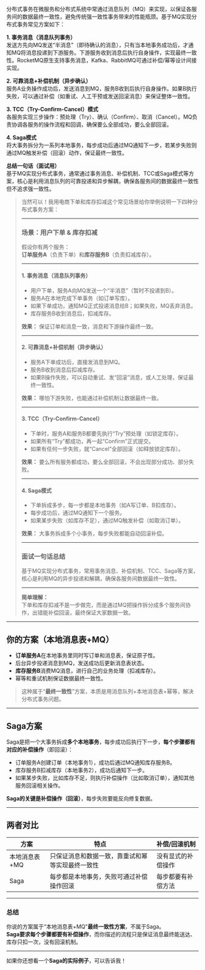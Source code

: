 分布式事务在微服务和分布式系统中常通过消息队列（MQ）来实现，以保证各服务间的数据最终一致性，避免传统强一致性事务带来的性能瓶颈。基于MQ实现分布式事务常见方案如下：

**1. 事务消息（消息队列事务）**  
发送方先向MQ发送“半消息”（即待确认的消息），只有当本地事务成功后，才通知MQ将消息投递到下游服务。下游服务收到消息后执行自身操作，实现最终一致性。RocketMQ原生支持事务消息，Kafka、RabbitMQ可通过补偿/幂等设计间接实现。

**2. 可靠消息+补偿机制（异步确认）**  
服务A业务操作成功后，发送消息到MQ，服务B收到后执行自身操作。如果B执行失败，可以通过补偿（如重试、人工干预或发送回滚消息）来保证整体一致性。

**3. TCC（Try-Confirm-Cancel）模式**  
各服务实现三步操作：预处理（Try）、确认（Confirm）、取消（Cancel）。MQ负责协调各服务的操作流程和回调，确保要么全部成功，要么全部回滚。

**4. Saga模式**  
将大事务拆分为一系列本地事务，每步成功后通过MQ通知下一步，若某步失败则通过MQ触发补偿（回滚）动作，保证最终一致性。

**总结一句话（面试用）**  
基于MQ实现分布式事务，通常通过事务消息、补偿机制、TCC或Saga模式等方案，核心是利用消息队列的可靠投递和异步解耦，确保各服务间的数据最终一致性但不追求强一致性。

> 当然可以！我用电商下单和库存扣减这个常见场景给你举例说明一下四种分布式事务方案：
>
> ---
>
> ### 场景：用户下单 & 库存扣减
>
> 假设你有两个服务：  
> **订单服务A**（负责下单）和**库存服务B**（负责扣减库存）。
>
> ---
>
> #### 1. 事务消息（消息队列事务）
>
> - 用户下单，服务A向MQ发送一个“半消息”（暂时不投递到B）。
> - 服务A在本地完成下单事务（如订单写库）。
> - 如果下单成功，通知MQ正式投递消息给B；如果失败，MQ丢弃消息。
> - 库存服务B收到消息后，扣减库存。
>
> **效果：** 保证订单和消息一致，消息和下游操作最终一致。
>
> ---
>
> #### 2. 可靠消息+补偿机制（异步确认）
>
> - 服务A下单成功后，直接发消息到MQ。
> - 服务B收到消息后扣减库存。
> - 如果B操作失败，可以自动重试、发“回滚”消息，或人工处理，保证最终一致性。
>
> **效果：** 哪怕下游失败，也能通过补偿机制让数据最终一致。
>
> ---
>
> #### 3. TCC（Try-Confirm-Cancel）
>
> - 下单时，服务A和服务B都要先执行“Try”预处理（如锁定库存）。
> - 如果所有“Try”都成功，再一起“Confirm”正式提交。
> - 如果有任何一步失败，就“Cancel”全部回滚（如释放锁定库存）。
>
> **效果：** 要么所有服务都成功，要么全部回滚，不会出现部分成功、部分失败。
>
> ---
>
> #### 4. Saga模式
>
> - 下单拆成多步，每一步都是本地事务（如A写订单、B扣库存）。
> - 每步成功后，通过MQ通知下一个服务。
> - 如果某步失败（如库存不足），通过MQ触发补偿（如取消订单）。
>
> **效果：** 大事务拆成多个小事务，每步失败都能自动回滚补偿。
>
> ---
>
> ### 面试一句话总结
>
> 基于MQ实现分布式事务，常用事务消息、补偿机制、TCC、Saga等方案，核心是利用MQ的异步投递和解耦，确保各服务间数据最终一致性。
>
> ---
>
> **简单理解：**  
> 下单和库存扣减不是一步做完，而是通过MQ把操作拆分成多个服务间协作，出错能补偿回滚，最终保证大家数据一致。

---

## 你的方案（本地消息表+MQ）

- **订单服务A**在本地事务里同时写订单和消息表，保证原子性。
- 后台异步投递消息到MQ，发送成功后更新消息表状态。
- **库存服务B**消费MQ消息，进行自己的业务处理（扣减库存）。
- 幂等和重试机制保证数据最终一致性。

> 这种属于“**最终一致性**”方案，本质是用消息队列+本地消息表+幂等，解决分布式事务问题。

---

## Saga方案

Saga是把一个大事务拆成**多个本地事务**，每步成功后执行下一步，**每个步骤都有对应的补偿操作**（即回滚）：

- 订单服务A创建订单（本地事务1），成功后通过MQ通知库存服务B。
- 库存服务B扣减库存（本地事务2），成功后通知下一步。
- 如果某步失败，比如库存不足，则执行补偿操作（比如取消订单），通知其他服务回滚相关操作。

**Saga的关键是补偿操作（回滚）**，每步失败要能反向修复数据。

---

## 两者对比

| 方案          | 特点                                             | 补偿/回滚机制      |
| ------------- | ------------------------------------------------ | ------------------ |
| 本地消息表+MQ | 只保证消息和数据一致，靠重试和幂等实现最终一致性 | 没有显式的补偿操作 |
| Saga          | 每步都是本地事务，失败可通过补偿操作回滚         | 每步都要有补偿方法 |

---

### 总结

你说的方案属于“本地消息表+MQ”**最终一致性方案**，不属于Saga。  
**Saga要求每个步骤都要有补偿操作**，而你描述的流程只是保证消息最终能送达、库存只扣一次，没有回滚机制。

---

如果你还想看一个**Saga的实际例子**，可以告诉我！